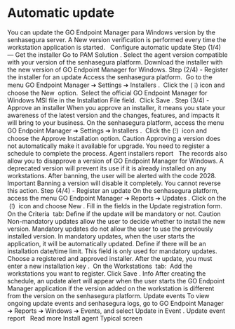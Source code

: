 # Automatic update 

You can update the GO Endpoint Manager para Windows version by the senhasegura server. A New version verification is performed every time the workstation application is started.  
Configure automatic update
Step (1/4) — Get the installer
Go to 
PAM Solution
.
Select the agent version compatible with your version of the senhasegura platform.
Download the installer with the 
new version
 of 
GO Endpoint Manager for Windows.
Step (2/4) - Register the installer for an update
Access the senhasegura platform. 
Go to the menu 
GO Endpoint Manager ➔ Settings ➔ Installers
. 
Click the 
(
⁝)
 icon and choose the 
New 
option. 
Select the official 
GO Endpoint Manager for Windows
 MSI file in the 
Installation File
 field. 
Click 
Save
.
Step (3/4) - Approve an installer
When you approve an installer, it means you state your awareness of the latest version and the changes, features, and impacts it will bring to your business.
On the senhasegura platform, access the menu 
GO Endpoint Manager ➔ Settings ➔ Installers
. 
Click the 
(⁝) 
icon and choose the 
Approve Installation
 option.
Caution
Approving a version does not automatically make it available for upgrade. You need to register a schedule to complete the process.
Agent installers report
 
The records also allow you to disapprove a version of GO Endpoint Manager for Windows.
A deprecated version will prevent its use if it is already installed on any workstations.
After banning, the user will be alerted with the code 2028.
Important
Banning a version will disable it completely. You cannot reverse this action.
Step (4/4) - Register an update
On the senhasegura platform, access the menu 
GO Endpoint Manager ➔ Reports ➔ Updates
.
Click on the
 (⁝) 
icon and choose 
New
.
Fill in the fields in the 
Update registration
 form.
On the 
Criteria 
tab:
Define if the update will be mandatory or not.
Caution
Non-mandatory
 updates allow the user to decide whether to install the new version.
Mandatory
 updates do not allow the user to use the previously installed version.
In 
mandatory
 updates, when the user starts the application, it will be automatically updated.
Define if there will be an installation 
date/time
 limit. This field is only used for mandatory updates.
Choose a registered and approved installer.
After the update, you must enter a new
 installation key
.
 On the 
Workstations 
tab:
 Add the workstations you want to register.
Click 
Save
.
Info
After creating the schedule, an update alert will appear when the user starts the GO Endpoint Manager application if the version added on the workstation is different from the version on the senhasegura platform.
Update events
To view ongoing update events and senhasegura logs, go to 
GO Endpoint Manager ➔ Reports ➔ Windows ➔ Events,
 and select 
Update
 in 
Event
.
Update event report
 
Read more
Install agent
Typical screen